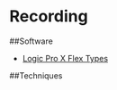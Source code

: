 Recording
===

##Software

* [Logic Pro X Flex Types](https://documentation.apple.com/en/logicpro/usermanual/index.html#chapter=16%26section=3%26tasks=true)


##Techniques

